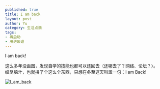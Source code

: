 ```yaml
--- 
published: true
title: I am back
layout: post
author: Yu
category: 生活点滴
tags: 
- 再启动
- 用进废退
---
```


I am back!

这么多年没画图，发现自学的技能也都可以还回去（还哪去了？网络、论坛？）。绞尽脑汁，也就拼了个这么个东西，只想在冬至这天叫嚣一句：I am Back!

![I_am_back](http://i.imgur.com/zICQDKg.png)

